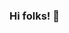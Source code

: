 ### Hi folks! 👋

<!--
**ahsantariq792/ahsantariq792** is a ✨ _special_ ✨ repository because its `README.md` (this file) appears on your GitHub profile.

Here are some ideas to get you started:

- 🔭 I’m currently working on Python and Javascript.
- 🌱 I’m currently learning React.
- 👯 I’m looking to collaborate on Python C# C++ Projects.
- 💬 Ask me about any query,I will definitely help if I know that...
- 😄 Pronouns: He/His.
- ⚡ Hobby: Gaming ....
